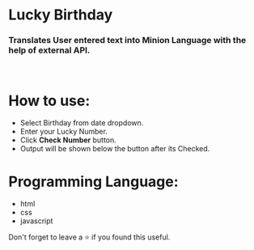 # Lucky Birthday
### Translates User entered text into Minion Language with the help of external API.
<br/>

# How to use:
 - Select Birthday from date dropdown.
 - Enter your Lucky Number.
 - Click **Check Number** button.
 - Output will be shown below the button after its Checked.

# Programming Language:
 - html
 - css 
 - javascript 

Don't forget to leave a ⭐ if you found this useful.

